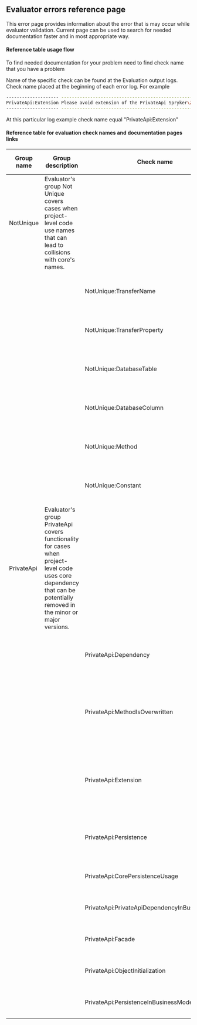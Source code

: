 ## Evaluator errors reference page

This error page provides information about the error that is may occur while evaluator validation.
Current page can be used to search for needed documentation faster and in most appropriate way. 

#### Reference table usage flow

To find needed documentation for your problem need to find check name that you have a problem

Name of the specific check can be found at the Evaluation output logs. Check name placed at the beginning of each error log. 
For example
```bash
-------------------- ----------------------------------------------------------------------------------------------------
PrivateApi:Extension Please avoid extension of the PrivateApi Spryker\Zed\CustomerAccessGui\Communication\Form\CustomerAccessForm in Pyz\Zed\CustomerAccessGui\Communication\Form\CustomerAccessForm
-------------------- ----------------------------------------------------------------------------------------------------
```
At this particular log example check name equal "PrivateApi:Extension"

#### Reference table for evaluation check names and documentation pages links 
| Group name |  Group description  | Check name  | Error message template | Link to Documentation page |
| ----------- | ----------- | ----------- | ----------- | ----------- |
| NotUnique | Evaluator's group Not Unique covers cases when project-level code use names that can lead to collisions with core's names. | | | |
|  |  | NotUnique:TransferName | Transfer object name **{transfer_name}** has to have project prefix Pyz in **{absolute_transfer_path}**, like **Pyz{transfer_name}** |  {link - unique-entity-name-not-unique.md#Making transfer names unique}  |
|  |  | NotUnique:TransferProperty | Transfer property **{transfer_property_name}** for **{transfer}** has to have project prefix Pyz in **{absolute_transfer_path}**, like **pyz{transfer_property_name}** | {link - unique-entity-name-not-unique.md#Making transfer property names unique} |
|  |  | NotUnique:DatabaseTable | Database table **{table_name}** has to have project prefix Pyz in **{absolute_schema_path}**, like **pyz_{table_name}**| {link - unique-entity-name-not-unique.md#Making table names unique} |
|  |  | NotUnique:DatabaseColumn | Database column **{table_column_name}** has to have project prefix Pyz in **{absolute_schema_path}**, like **pyz_{table_column_name}** | {link - unique-entity-name-not-unique.md#Making database column names unique} |
|  |  | NotUnique:Method | Method name **{class}::{method_name}** should contains project prefix, like **{method_name_with_prefix}** | {link - unique-entity-name-not-unique.md#Making method names unique} |
|  |  | NotUnique:Constant | **{class_name}::{constant_name}** name has to have project namespace, like **PYZ_{constant_name}**.| {link - unique-entity-name-not-unique.md#Making constant names unique} |
| PrivateApi | Evaluator's group PrivateApi covers functionality for cases when project-level code uses core dependency that can be potentially removed in the minor or major versions.  | | | |
|  |  | PrivateApi:Dependency | Avoid this dependency: **{dependency_provider_class_name}::{dependency_name_constant}** | {link - private-api-class-extended-or-used.md#Private API class was extended or used} |
|  |  | PrivateApi:MethodIsOverwritten | Please avoid usage of core method **{class_namespace}::{method_name}** in the class **{class_namespace}** | {link - method-of-extended-class-overridden-on-project-level.md#Method of an extended class is overridden on the project level} |
|  |  | PrivateApi:Extension | Please avoid extension of the PrivateApi **{class_name}** in **{class_name}** | {link - method-of-extended-class-overridden-on-project-level.md#Method of an extended class is overridden on the project level} |
|  |  | PrivateApi:Persistence | Please avoid Spryker dependency: $this->**{method_name}**(...) | {link - core-method-used-on-project-level.md#A core method is used on the project level} |
|  |  | PrivateApi:CorePersistenceUsage | Please avoid usage of PrivateApi method **{method_name}** in **{class_namespace}** | {link - private-api-class-extended-or-used.md} |
|  |  | PrivateApi:PrivateApiDependencyInBusinessModel | Please avoid Spryker dependency: **{class_namespace}** in **{class_namespace}** | {link - private-api-class-extended-or-used.md} |
|  |  | PrivateApi:Facade | Please avoid Spryker dependency: **{method_name}** | {link - private-api-class-extended-or-used.md} |
|  |  | PrivateApi:ObjectInitialization | Please avoid Spryker dependency: **{class_namespace}** in **{class_namespace}** | {link - private-api-class-extended-or-used.md} |
|  |  | PrivateApi:PersistenceInBusinessModel | Please avoid Spryker dependency: **{object_name}**->**{method_name}(...)** | {link - private-api-class-extended-or-used.md} |
